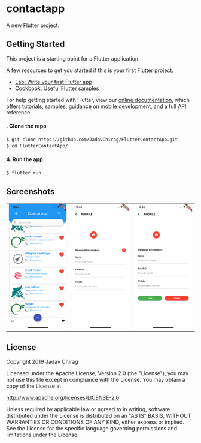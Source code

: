# contactapp

A new Flutter project.

## Getting Started

This project is a starting point for a Flutter application.

A few resources to get you started if this is your first Flutter project:

- [Lab: Write your first Flutter app](https://flutter.dev/docs/get-started/codelab)
- [Cookbook: Useful Flutter samples](https://flutter.dev/docs/cookbook)

For help getting started with Flutter, view our
[online documentation](https://flutter.dev/docs), which offers tutorials,
samples, guidance on mobile development, and a full API reference.


#### . Clone the repo

```sh
$ git clone https://github.com/JadavChirag/FlutterContactApp.git
$ cd FlutterContactApp/
```

#### 4. Run the app

```sh
$ flutter run
```
## Screenshots

|                                                                                                                             |                                                                                                                               |                                                                                                                                                                                                                                                                                                                                                                   |
|-----------------------------------------------------------------------------------------------------------------------------|-------------------------------------------------------------------------------------------------------------------------------|-------------------------------------------------------------------------------------------------------------------------------------------------------------------------------------------------------------------------------------------------------------------------------------------------------------------------------------------------------------------------
| ![iOS Task List](screenshots/1.png)|![iOS Add Task](screenshots/2.png) | ![iOS Add Task Image](screenshots/3.png)|




## License
Copyright 2019 Jadav Chirag

Licensed under the Apache License, Version 2.0 (the "License"); you may not use this file except in compliance with the License. You may obtain a copy of the License at

http://www.apache.org/licenses/LICENSE-2.0

Unless required by applicable law or agreed to in writing, software distributed under the License is distributed on an "AS IS" BASIS, WITHOUT WARRANTIES OR CONDITIONS OF ANY KIND, either express or implied. See the License for the specific language governing permissions and limitations under the License.

